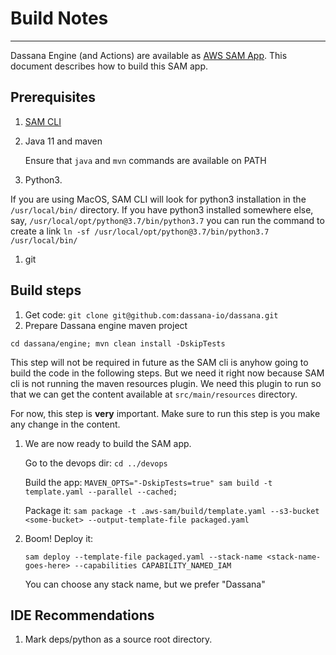# Build Notes
---

Dassana Engine (and Actions) are available as [AWS SAM App](https://aws.amazon.com/serverless/sam/). This document describes how to build this SAM app.


## Prerequisites

1. [SAM CLI](https://docs.aws.amazon.com/serverless-application-model/latest/developerguide/serverless-sam-cli-install.html)
1. Java 11 and maven

   Ensure that `java` and `mvn` commands are available on PATH
1. Python3.

  If you are using  MacOS, SAM CLI will look for python3 installation in the `/usr/local/bin/` directory. If you have python3 installed somewhere else, say, `/usr/local/opt/python@3.7/bin/python3.7` you can run the command to create a link  `ln -sf /usr/local/opt/python@3.7/bin/python3.7 /usr/local/bin/`

1. git


## Build steps

1. Get code: `git clone git@github.com:dassana-io/dassana.git`
1. Prepare Dassana engine maven project

  `cd dassana/engine; mvn clean install -DskipTests`

  This step will not be required in future as the SAM cli is anyhow going to build the code in the following steps. But we need it right now because SAM cli is not running the maven resources plugin. We need this plugin to run so that we can get the content available at `src/main/resources` directory.

  For now, this step is **very** important. Make sure to run this step is you make any change in the content.
1. We are now ready to build the SAM app.

    Go to the devops dir: `cd ../devops`

    Build the app:
    `MAVEN_OPTS="-DskipTests=true" sam build -t template.yaml --parallel --cached;`

    Package it: `sam package -t .aws-sam/build/template.yaml --s3-bucket <some-bucket> --output-template-file packaged.yaml`

1. Boom!
    Deploy it:

    `sam deploy --template-file packaged.yaml --stack-name <stack-name-goes-here> --capabilities CAPABILITY_NAMED_IAM`    

    You can choose any stack name, but we prefer "Dassana"

## IDE Recommendations
1. Mark deps/python as a source root directory.